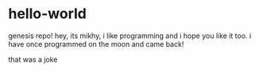# hello-world
genesis repo!
hey, its mikhy, i like programming and i hope you like it too.
i have once 
programmed on the moon and came back!

that was a joke
